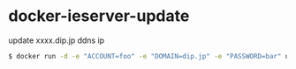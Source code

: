 # docker-ieserver-update
update xxxx.dip.jp ddns ip

```bash
$ docker run -d -e "ACCOUNT=foo" -e "DOMAIN=dip.jp" -e "PASSWORD=bar" ushios/ieserver-update
```
